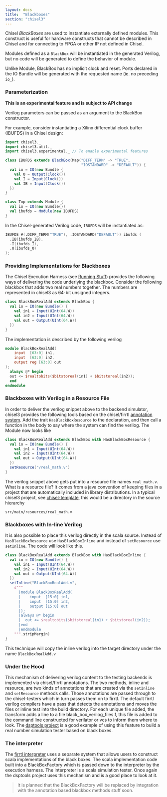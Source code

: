 ```yaml
---
layout: docs
title:  "Blackboxes"
section: "chisel3"
---
```

Chisel *BlackBoxes* are used to instantiate externally defined modules. This construct is useful
for hardware constructs that cannot be described in Chisel and for connecting to FPGA or other IP not defined in Chisel.

Modules defined as a `BlackBox` will be instantiated in the generated Verilog, but no code
will be generated to define the behavior of module.

Unlike Module, BlackBox has no implicit clock and reset. Ports declared
in the IO Bundle will be generated with the requested name (ie. no preceding `io_`).

### Parameterization

**This is an experimental feature and is subject to API change**

Verilog parameters can be passed as an argument to the BlackBox constructor.

For example, consider instantiating a Xilinx differential clock buffer (IBUFDS) in a Chisel design:

```scala mdoc:silent
import chisel3._
import chisel3.util._
import chisel3.experimental._ // To enable experimental features

class IBUFDS extends BlackBox(Map("DIFF_TERM" -> "TRUE",
                                  "IOSTANDARD" -> "DEFAULT")) {
  val io = IO(new Bundle {
    val O = Output(Clock())
    val I = Input(Clock())
    val IB = Input(Clock())
  })
}

class Top extends Module {
  val io = IO(new Bundle{})
  val ibufds = Module(new IBUFDS)
}
```

In the Chisel-generated Verilog code, `IBUFDS` will be instantiated as:

```verilog
IBUFDS #(.DIFF_TERM("TRUE"), .IOSTANDARD("DEFAULT")) ibufds (
  .IB(ibufds_IB),
  .I(ibufds_I),
  .O(ibufds_O)
);
```

### Providing Implementations for Blackboxes
The Chisel Execution Harness (see [Running Stuff](Running-Stuff)) provides the following ways of delivering the code underlying the blackbox.  Consider the following blackbox that adds two real numbers together.  The numbers are represented in chisel3 as 64-bit unsigned integers.
```scala
class BlackBoxRealAdd extends BlackBox {
  val io = IO(new Bundle() {
    val in1 = Input(UInt(64.W))
    val in2 = Input(UInt(64.W))
    val out = Output(UInt(64.W))
  })
}
```

The implementation is described by the following verilog
```verilog
module BlackBoxRealAdd(
    input  [63:0] in1,
    input  [63:0] in2,
    output reg [63:0] out
);
  always @* begin
  out <= $realtobits($bitstoreal(in1) + $bitstoreal(in2));
  end
endmodule
```

### Blackboxes with Verilog in a Resource File
In order to deliver the verilog snippet above to the backend simulator, chisel3 provides the following tools based on the chisel/firrtl [annotation system](Annotations-Extending-Chisel-and-Firrtl).  Add the trait ```HasBlackBoxResource``` to the declaration, and then call a function in the body to say where the system can find the verilog.  The Module now looks like
```scala
class BlackBoxRealAdd extends BlackBox with HasBlackBoxResource {
  val io = IO(new Bundle() {
    val in1 = Input(UInt(64.W))
    val in2 = Input(UInt(64.W))
    val out = Output(UInt(64.W))
  })
  setResource("/real_math.v")
}
```
The verilog snippet above gets put into a resource file names ```real_math.v```.  What is a resource file? It comes from a java convention of keeping files in a project that are automatically included in library distributions. In a typical chisel3 project, see [chisel-template](https://github.com/ucb-bar/chisel-template), this would be a directory in the source hierarchy
```
src/main/resources/real_math.v
```

### Blackboxes with In-line Verilog
It is also possible to place this verilog directly in the scala source.  Instead of ```HasBlackBoxResource``` use ```HasBlackBoxInline``` and instead of ```setResource``` use ```setInline```.  The code will look like this.
```scala
class BlackBoxRealAdd extends BlackBox with HasBlackBoxInline {
  val io = IO(new Bundle() {
    val in1 = Input(UInt(64.W))
    val in2 = Input(UInt(64.W))
    val out = Output(UInt(64.W))
  })
  setInline("BlackBoxRealAdd.v",
    s"""
      |module BlackBoxRealAdd(
      |    input  [15:0] in1,
      |    input  [15:0] in2,
      |    output [15:0] out
      |);
      |always @* begin
      |  out <= $realtobits($bitstoreal(in1) + $bitstoreal(in2));
      |end
      |endmodule
    """.stripMargin)
}
```
This technique will copy the inline verilog into the target directory under the name ```BlackBoxRealAdd.v```

### Under the Hood
This mechanism of delivering verilog content to the testing backends is implemented via chisel/firrtl annotations.  The two methods, inline and resource, are two kinds of annotations that are created via the ```setInline``` and ```setResource``` methods calls.  Those annotations are passed through to the chisel-testers which in turn passes them on to firrtl.  The default firrtl verilog compilers have a pass that detects the annotations and moves the files or inline test into the build directory.  For each unique file added, the transform adds a line to a file black_box_verilog_files.f, this file is added to the command line constructed for verilator or vcs to inform them where to look.
The [dsptools project](/ucb-bar/dsptools) is a good example of using this feature to build a real number simulation tester based on black boxes.

### The interpreter
The [firrtl interpreter](/ucb-bar/firrtl-interpreter) uses a separate system that allows users to construct scala implementations of the black boxes.  The scala implementation code built into a BlackBoxFactory which is passed down to the interpreter by the execution harness.  The interpreter is a scala simulation tester.  Once again the dsptools project uses this mechanism and is a good place to look at it.
> It is planned that the BlackBoxFactory will be replaced by integration with the annotation based blackbox methods stuff soon.
